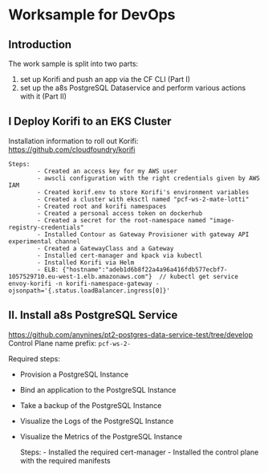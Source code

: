 # Worksample for DevOps

## Introduction
The work sample is split into two parts:
  
1. set up Korifi and push an app via the CF CLI (Part I) 
3. set up the a8s PostgreSQL Dataservice and perform various actions with it (Part II)

## I Deploy Korifi to an EKS Cluster
Installation information to roll out Korifi: https://github.com/cloudfoundry/korifi
    
    Steps:
            - Created an access key for my AWS user
            - awscli configuration with the right credentials given by AWS IAM
            - Created korif.env to store Korifi's environment variables
            - Created a cluster with eksctl named "pcf-ws-2-mate-lotti"
            - Created root and korifi namespaces
            - Created a personal access token on dockerhub
            - Created a secret for the root-namespace named "image-registry-credentials"
            - Installed Contour as Gateway Provisioner with gateway API experimental channel
            - Created a GatewayClass and a Gateway
            - Installed cert-manager and kpack via kubectl
            - Installed Korifi via Helm
            - ELB: {"hostname":"adeb1d6b8f22a4a96a416fdb577ecbf7-1057529710.eu-west-1.elb.amazonaws.com"}  // kubectl get service envoy-korifi -n korifi-namespace-gateway -ojsonpath='{.status.loadBalancer.ingress[0]}'

## II. Install a8s PostgreSQL Service
https://github.com/anynines/pt2-postgres-data-service-test/tree/develop
Control Plane name prefix: `pcf-ws-2-`

Required steps:
 - Provision a PostgreSQL Instance
 - Bind an application to the PostgreSQL Instance
 - Take a backup of the PostgreSQL Instance
 - Visualize the Logs of the PostgreSQL Instance
 - Visualize the Metrics of the PostgreSQL Instance


    Steps:
            - Installed the required cert-manager
            - Installed the control plane with the required manifests